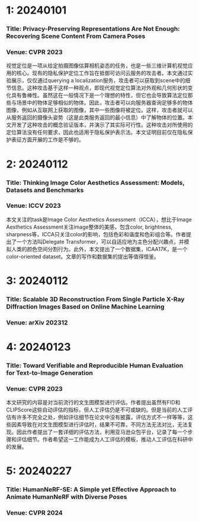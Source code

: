 # 1: 20240101
### Title: Privacy-Preserving Representations Are Not Enough: Recovering Scene Content From Camera Poses
### Venue: CVPR 2023
视觉定位是一项从给定拍摄图像估算相机姿态的任务，也是一些三维计算机视觉应用的核心。现有的隐私保护定位工作旨在抵御可访问云服务的攻击者。本文通过实验展示，仅仅通过querying a localization服务，攻击者可以获取到scene中的细节信息。这种攻击基于这样一种观点，即现代视觉定位算法对外观和几何形状的变化具有鲁棒性。虽然这在一般情况下是一个理想的特性，但它也会导致算法定位那些与场景中的物体足够相似的物体。因此，攻击者可以向服务器查询足够多的物体图像，例如从互联网上获取的图像，其中一些图像将被定位。这样，攻击者就可以从服务返回的摄像头姿势（这是此类服务返回的最小信息）中了解物体的位置。本文开发了这种攻击的概念验证版本，并演示了其实际可行性。这种攻击对所使用的定位算法没有任何要求，因此也适用于隐私保护表示法。本文证明目前仅在隐私保护表征方面开展的工作是不够的。
# 2: 20240112
### Title: Thinking Image Color Aesthetics Assessment: Models, Datasets and Benchmarks
### Venue: ICCV 2023
本文关注的task是Image Color Aesthetics Assessment（ICCA），想比于Image Aesthetics Assessment关注image整体的美感，包含color, brightness, sharpness等，ICCA只关注color的影响，包括色彩和谐度和色彩组合等。作者提出了一个方法叫Delegate Transformer，可以自适应地为主色分配兴趣点，并模拟人类的颜色空间分割行为。此外，本文提出了一个数据集，ICAA17K，是一个color-oriented dataset。文章的写作和数据集的提出等值得借鉴。
# 3: 20240112
### Title: Scalable 3D Reconstruction From Single Particle X-Ray Diffraction Images Based on Online Machine Learning
### Venue: arXiv 202312



# 4: 20240123
### Title: Toward Verifiable and Reproducible Human Evaluation for Text-to-Image Generation
### Venue: CVPR 2023
本文研究的内容是对当前流行的文生图模型进行评估。作者提出虽然有FID和CLIPScore这些自动评估的指标，但人工评估仍是不可或缺的。但是当前的人工评估有许多不完全之处，例如评估细节在论文中没有披露，评估方式不一样等等，这些因素导致在对文生图模型进行评估时，结果不可靠，不同方法无法对比，无法复现。因此作者提出了一套详细的评估方法，利用亚马逊众包平台，记录了每一个步骤和评估细节。作者希望这一工作能成为人工评估的模板，推动人工评估在科研中的发展。

# 5: 20240227
### Title: HumanNeRF-SE: A Simple yet Effective Approach to Animate HumanNeRF with Diverse Poses
### Venue: CVPR 2024